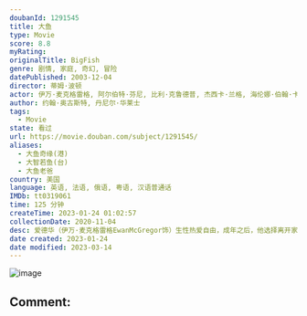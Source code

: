 ```yaml
---
doubanId: 1291545
title: 大鱼
type: Movie
score: 8.8
myRating: 
originalTitle: BigFish
genre: 剧情, 家庭, 奇幻, 冒险
datePublished: 2003-12-04
director: 蒂姆·波顿
actor: 伊万·麦克格雷格, 阿尔伯特·芬尼, 比利·克鲁德普, 杰西卡·兰格, 海伦娜·伯翰·卡特, 艾莉森·洛曼, 罗伯特·吉尔劳姆, 玛丽昂·歌迪亚, 马修·麦克格罗里, 大卫·丹曼, 米西·派勒, 卢顿·万恩怀特三世, 艾达·泰, 艾伦妮·泰, 史蒂夫·布西密, 丹尼·德维托, 迪普·罗伊, 海利·安妮·内尔森, 麦莉·赛勒斯, 拉塞尔·霍奇金森, 崔沃·加格农, .基斯·哈里斯, 扎克·哈内尔, 加里·牛顿
author: 约翰·奥古斯特, 丹尼尔·华莱士
tags:
  - Movie
state: 看过
url: https://movie.douban.com/subject/1291545/
aliases:
  - 大鱼奇缘(港)
  - 大智若鱼(台)
  - 大鱼老爸
country: 美国
language: 英语, 法语, 俄语, 粤语, 汉语普通话
IMDb: tt0319061
time: 125 分钟
createTime: 2023-01-24 01:02:57
collectionDate: 2020-11-04
desc: 爱德华（伊万·麦克格雷格EwanMcGregor饰）生性热爱自由，成年之后，他选择离开家乡，踏上了环游世界的旅程。一路上，爱德华遇见了各种各样稀奇古怪的角色，经历了无数精彩绝伦的的冒险，而他日后...
date created: 2023-01-24
date modified: 2023-03-14
---
```


![image](p692813374.jpg)

Comment:
---
